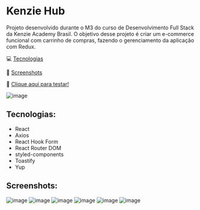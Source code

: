 # Kenzie Hub

Projeto desenvolvido durante o M3 do curso de Desenvolvimento Full Stack da Kenzie Academy Brasil. O objetivo desse projeto é criar um e-commerce funcional com carrinho de compras, fazendo o gerenciamento da aplicação com Redux.

💻 [Tecnologias](#tecnologias)
 
📸 [Screenshots](#screenshots)

🏁 [Clique aqui para testar!](https://react-entrega-s2-kenzie-hub-fidelmarques-fidelmarques.vercel.app/)

![image](https://user-images.githubusercontent.com/98785969/182207865-46beef7d-56d6-43b2-b9d4-a4d47548803e.png)

## Tecnologias:
* React
* Axios
* React Hook Form
* React Router DOM
* styled-components
* Toastify
* Yup

## Screenshots:
![image](https://user-images.githubusercontent.com/98785969/182209233-29a83496-a240-4789-9fe3-74861a6899ec.png)
![image](https://user-images.githubusercontent.com/98785969/182209274-84278514-bbec-4bca-a1d7-ebee80b0a2da.png)
![image](https://user-images.githubusercontent.com/98785969/182209182-ee5ba35b-daf0-422c-a71c-0370f6409326.png)
![image](https://user-images.githubusercontent.com/98785969/182209641-931f97e8-64b5-4ce4-8aa8-a1883371f5c7.png)
![image](https://user-images.githubusercontent.com/98785969/182209754-3d119c72-dc76-4e21-a152-5e81595b44ad.png)
![image](https://user-images.githubusercontent.com/98785969/182209809-b84c18f1-5451-47b2-82e3-d871d3df746c.png)

